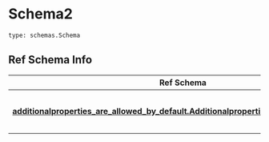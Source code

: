 # Schema2
```
type: schemas.Schema
```

## Ref Schema Info
Ref Schema | Input Type | Output Type
---------- | ---------- | -----------
[**additionalproperties_are_allowed_by_default.AdditionalpropertiesAreAllowedByDefault**](../../../../../../../../../components/schema/additionalproperties_are_allowed_by_default.md) | [additionalproperties_are_allowed_by_default.AdditionalpropertiesAreAllowedByDefaultDictInput](../../../../../../../../../components/schema/additionalproperties_are_allowed_by_default.md#additionalpropertiesareallowedbydefaultdictinput), [additionalproperties_are_allowed_by_default.AdditionalpropertiesAreAllowedByDefaultDict](../../../../../../../../../components/schema/additionalproperties_are_allowed_by_default.md#additionalpropertiesareallowedbydefaultdict), str, datetime.date, datetime.datetime, uuid.UUID, int, float, bool, None, list, tuple, bytes, io.FileIO, io.BufferedReader | [additionalproperties_are_allowed_by_default.AdditionalpropertiesAreAllowedByDefaultDict](../../../../../../../../../components/schema/additionalproperties_are_allowed_by_default.md#additionalpropertiesareallowedbydefaultdict), str, float, int, bool, None, tuple, bytes, io.FileIO
